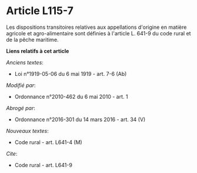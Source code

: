 # Article L115-7

Les dispositions transitoires relatives aux appellations d'origine en matière agricole et agro-alimentaire sont définies à
l'article L. 641-9 du code rural et de la pêche maritime.

**Liens relatifs à cet article**

_Anciens textes_:

  - Loi n°1919-05-06 du 6 mai 1919 - art. 7-6 (Ab)

_Modifié par_:

  - Ordonnance n°2010-462 du 6 mai 2010 - art. 1

_Abrogé par_:

  - Ordonnance n°2016-301 du 14 mars 2016 - art. 34 (V)

_Nouveaux textes_:

  - Code rural - art. L641-4 (M)

_Cite_:

  - Code rural - art. L641-9
